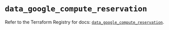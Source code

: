 # `data_google_compute_reservation`

Refer to the Terraform Registry for docs: [`data_google_compute_reservation`](https://registry.terraform.io/providers/hashicorp/google/6.36.0/docs/data-sources/compute_reservation).
